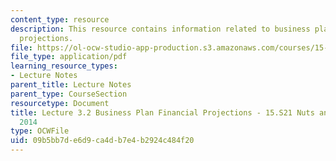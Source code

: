 ```yaml
---
content_type: resource
description: This resource contains information related to business plan financial
  projections.
file: https://ol-ocw-studio-app-production.s3.amazonaws.com/courses/15-s21-nuts-and-bolts-of-business-plans-january-iap-2014/09b5bb7de6d9ca4db7e4b2924c484f20_MIT15_S21IAP14_Session3.2.pdf
file_type: application/pdf
learning_resource_types:
- Lecture Notes
parent_title: Lecture Notes
parent_type: CourseSection
resourcetype: Document
title: Lecture 3.2 Business Plan Financial Projections - 15.S21 Nuts and Bolts IAP
  2014
type: OCWFile
uid: 09b5bb7d-e6d9-ca4d-b7e4-b2924c484f20
---
```

